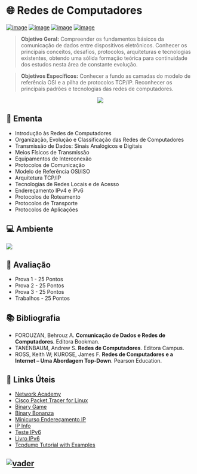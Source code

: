 # 🌐 Redes de Computadores

[![image](https://img.shields.io/badge/Conteúdos_de_Aula-282358?style=for-the-badge&logo=PowerShell&logoColor=white
)](https://github.com/adrianoifnmg/RedesComputadores/tree/main/public)
[![image](https://img.shields.io/badge/WhatsApp-155b29?style=for-the-badge&logo=whatsapp&logoColor=white
)](https://chat.whatsapp.com/JuBlpz7Yu784iQ4WXaVYfC)
[![image](https://img.shields.io/badge/Calendário-3b71c6?style=for-the-badge&logo=GoogleCalendar&logoColor=white
)](https://calendar.google.com/calendar/embed?src=4c7bf73a94b6efea7da82c6140c1027e51c854a8d7509dccdf708ebbd926db79%40group.calendar.google.com&src=hhtmsj9epvmqsdpn27sfolp688@group.calendar.google.com&ctz=America%2FSao_Paulo) [![image](https://img.shields.io/badge/Links_Úteis-d88200?style=for-the-badge&logo=SitePoint&logoColor=white
)](#link-links-úteis)

> **Objetivo Geral:** Compreender os fundamentos básicos da comunicação de dados entre dispositivos eletrônicos. Conhecer os principais conceitos, desafios, protocolos, arquiteturas e tecnologias existentes, obtendo uma sólida formação teórica para continuidade dos estudos nesta área de constante evolução.

> **Objetivos Específicos:** Conhecer a fundo as camadas do modelo de referência OSI e a pilha de protocolos TCP/IP. Reconhecer os principais padrões e tecnologias das redes de computadores.

<p align="center"><a href="#"><img src="https://github.com/adrianoifnmg/adrianoifnmg/blob/main/icons/r1_capa.png"></a></p>

## :dart: Ementa
* Introdução às Redes de Computadores
* Organização, Evolução e Classificação das Redes de Computadores
* Transmissão de Dados: Sinais Analógicos e Digitais
* Meios Físicos de Transmissão
* Equipamentos de Interconexão
* Protocolos de Comunicação
* Modelo de Referência OSI/ISO
* Arquitetura TCP/IP
* Tecnologias de Redes Locais e de Acesso
* Endereçamento IPv4 e IPv6
* Protocolos de Roteamento
* Protocolos de Transporte
* Protocolos de Aplicações

## :computer: Ambiente

[<img src="https://github.com/adrianoifnmg/adrianoifnmg/blob/main/icons/r1_amb.png">](#)

## :memo: Avaliação

* Prova 1 - 25 Pontos
* Prova 2 - 25 Pontos
* Prova 3 - 25 Pontos
* Trabalhos - 25 Pontos

## :books: Bibliografia

* FOROUZAN, Behrouz A. **Comunicação de Dados e Redes de Computadores**. Editora Bookman.
* TANENBAUM, Andrew S. **Redes de Computadores**. Editora Campus.
* ROSS, Keith W; KUROSE, James F. **Redes de Computadores e a Internet – Uma Abordagem Top-Down**. Pearson Education.

## :link: Links Úteis

* [Network Academy](https://www.networkacademy.io/)
* [Cisco Packet Tracer for Linux](https://github.com/Diolinux/PacketTracer-AppImage/releases/tag/Packet-Tracer-AppImage-8.2.2)
* [Binary Game](https://learningcontent.cisco.com/games/binary/index.html)
* [Binary Bonanza](https://games.penjee.com/binary-bonanza/)
* [Minicurso Endereçamento IP](https://www.youtube.com/watch?v=U75maFpKDNc&list=PLwSufV429Sn2YHX71aVXeQYwHHTNhL7-b)
* [IP Info](https://ipinfo.io/)
* [Teste IPv6](http://test-ipv6.com/) 
* [Livro IPv6](https://www.ipv6.br/pagina/downloads/)
* [Tcpdump Tutorial with Examples](https://danielmiessler.com/study/tcpdump/)

## [![vader](https://github.com/adrianoifnmg/adrianoifnmg/blob/main/icons/vader2.gif)](#)
